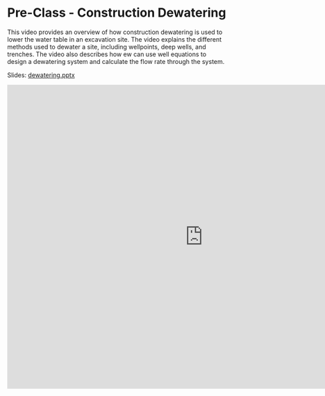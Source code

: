 # Pre-Class - Construction Dewatering

This video provides an overview of how construction dewatering is used to lower the water table in an excavation site. The video explains the different methods used to dewater a site, including wellpoints, deep wells, and trenches. The video also describes how ew can use well equations to design a dewatering system and calculate the flow rate through the system.

Slides: [dewatering.pptx](dewatering.pptx)

<iframe width="900" height="700" src="https://www.youtube.com/embed/dt1pLytZIQg?si=GX5yFbL8eqHRmNnK" title="YouTube 
video player" frameborder="0" allow="accelerometer; autoplay; clipboard-write; encrypted-media; gyroscope; picture-in-picture; web-share" referrerpolicy="strict-origin-when-cross-origin" allowfullscreen></iframe>

